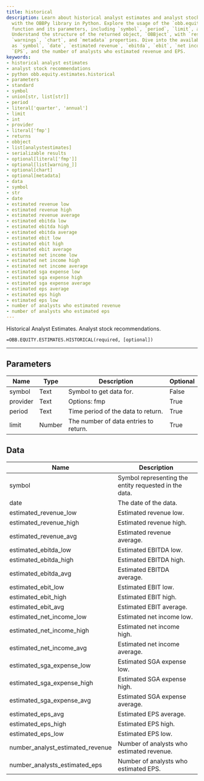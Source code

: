 ```yaml
---
title: historical
description: Learn about historical analyst estimates and analyst stock recommendations
  with the OBBPy library in Python. Explore the usage of the `obb.equity.estimates.historical`
  function and its parameters, including `symbol`, `period`, `limit`, and `provider`.
  Understand the structure of the returned object, `OBBject`, with `results`, `provider`,
  `warnings`, `chart`, and `metadata` properties. Dive into the available data such
  as `symbol`, `date`, `estimated revenue`, `ebitda`, `ebit`, `net income`, `SGA expense`,
  `EPS`, and the number of analysts who estimated revenue and EPS.
keywords: 
- historical analyst estimates
- analyst stock recommendations
- python obb.equity.estimates.historical
- parameters
- standard
- symbol
- union[str, list[str]]
- period
- literal['quarter', 'annual']
- limit
- int
- provider
- literal['fmp']
- returns
- obbject
- list[analystestimates]
- serializable results
- optional[literal['fmp']]
- optional[list[warning_]]
- optional[chart]
- optional[metadata]
- data
- symbol
- str
- date
- estimated revenue low
- estimated revenue high
- estimated revenue average
- estimated ebitda low
- estimated ebitda high
- estimated ebitda average
- estimated ebit low
- estimated ebit high
- estimated ebit average
- estimated net income low
- estimated net income high
- estimated net income average
- estimated sga expense low
- estimated sga expense high
- estimated sga expense average
- estimated eps average
- estimated eps high
- estimated eps low
- number of analysts who estimated revenue
- number of analysts who estimated eps
---
```


<!-- markdownlint-disable MD041 -->

Historical Analyst Estimates. Analyst stock recommendations.

```excel wordwrap
=OBB.EQUITY.ESTIMATES.HISTORICAL(required, [optional])
```

---

## Parameters

| Name | Type | Description | Optional |
| ---- | ---- | ----------- | -------- |
| symbol | Text | Symbol to get data for. | False |
| provider | Text | Options: fmp | True |
| period | Text | Time period of the data to return. | True |
| limit | Number | The number of data entries to return. | True |

## Data

| Name | Description |
| ---- | ----------- |
| symbol | Symbol representing the entity requested in the data.  |
| date | The date of the data.  |
| estimated_revenue_low | Estimated revenue low.  |
| estimated_revenue_high | Estimated revenue high.  |
| estimated_revenue_avg | Estimated revenue average.  |
| estimated_ebitda_low | Estimated EBITDA low.  |
| estimated_ebitda_high | Estimated EBITDA high.  |
| estimated_ebitda_avg | Estimated EBITDA average.  |
| estimated_ebit_low | Estimated EBIT low.  |
| estimated_ebit_high | Estimated EBIT high.  |
| estimated_ebit_avg | Estimated EBIT average.  |
| estimated_net_income_low | Estimated net income low.  |
| estimated_net_income_high | Estimated net income high.  |
| estimated_net_income_avg | Estimated net income average.  |
| estimated_sga_expense_low | Estimated SGA expense low.  |
| estimated_sga_expense_high | Estimated SGA expense high.  |
| estimated_sga_expense_avg | Estimated SGA expense average.  |
| estimated_eps_avg | Estimated EPS average.  |
| estimated_eps_high | Estimated EPS high.  |
| estimated_eps_low | Estimated EPS low.  |
| number_analyst_estimated_revenue | Number of analysts who estimated revenue.  |
| number_analysts_estimated_eps | Number of analysts who estimated EPS.  |
